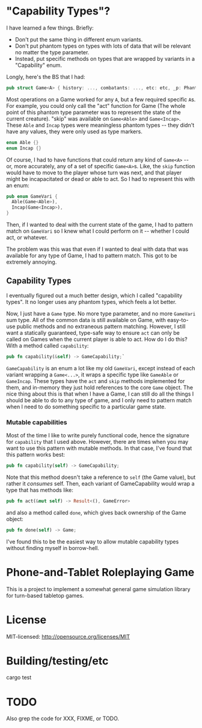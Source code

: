 # "Capability Types"?

I have learned a few things. Briefly:

- Don't put the same thing in different enum variants.
- Don't put phantom types on types with lots of data that will be relevant no
  matter the type parameter.
- Instead, put specific methods on types that are wrapped by variants in a
  "Capability" enum.

Longly, here's the BS that I had:

```rust
pub struct Game<A> { history: ..., combatants: ..., etc: etc, _p: PhantomData}
```

Most operations on a Game worked for any `A`, but a few required specific `A`s.
For example, you could only call the "act" function for Game<Able> (The whole
point of this phantom type parameter was to represent the state of the current
creature). "skip" was available on `Game<Able>` and `Game<Incap>`. These `Able`
and `Incap` types were meaningless phantom types -- they didn't have any values,
they were only used as type markers.

```rust
enum Able {}
enum Incap {}
```

Of course, I had to have functions that could return any kind of `Game<A>` --
or, more accurately, any of a set of specific `Game<A>`s. Like, the `skip`
function would have to move to the player whose turn was next, and that player
might be incapacitated or dead or able to act. So I had to represent this with
an enum:

```rust
pub enum GameVari {
  Able(Game<Able>),
  Incap(Game<Incap>),
}
```

Then, if I wanted to deal with the current state of the game, I had to pattern
match on `GameVari` so I knew what I could perform on it -- whether I could act,
or whatever.

The problem was this was that even if I wanted to deal with data that was
available for any type of Game, I had to pattern match. This got to be extremely
annoying.

## Capability Types

I eventually figured out a much better design, which I called "capability
types". It no longer uses any phantom types, which feels a lot better.

Now, I just have a `Game` type. No more type parameter, and no more `GameVari`
sum type. All of the common data is still available on Game, with easy-to-use
public methods and no extraneous pattern matching. However, I still want a
statically guaranteed, type-safe way to ensure `act` can only be called on Games
when the current player is able to act. How do I do this? With a method called
`capability`:

  ```rust
  pub fn capability(&self) -> GameCapability;`
```

`GameCapability` is an enum a lot like my old `GameVari`, except instead of each
variant wrapping a `Game<...>`, it wraps a specific type like `GameAble` or
`GameIncap`. These types have the `act` and `skip` methods implemented for them,
and in-memory they just hold references to the core `Game` object. The nice
thing about this is that when I have a Game, I can still do all the things I
should be able to do to any type of game, and I only need to pattern match when
I need to do something specific to a particular game state.

### Mutable capabilities

Most of the time I like to write purely functional code, hence the signature for
`capability` that I used above. However, there are times when you may want to
use this pattern with mutable methods. In that case, I've found that this
pattern works best:

```rust
pub fn capability(self) -> GameCapability;
```

Note that this method doesn't take a reference to `self` (the Game value), but
rather it *consumes* self. Then, each variant of GameCapability would wrap a
type that has methods like:

```rust
pub fn act(&mut self) -> Result<(), GameError>
```

and also a method called `done`, which gives back ownership of the Game object:

```rust
pub fn done(self) -> Game;
```

I've found this to be the easiest way to allow mutable capability types without
finding myself in borrow-hell.

# Phone-and-Tablet Roleplaying Game

This is a project to implement a somewhat general game simulation library for turn-based tabletop
games.

# License

MIT-licensed: http://opensource.org/licenses/MIT

# Building/testing/etc

cargo test

# TODO

Also grep the code for XXX, FIXME, or TODO.
